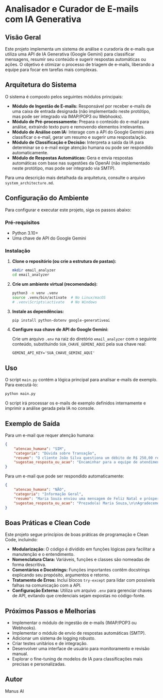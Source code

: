 # Analisador e Curador de E-mails com IA Generativa

## Visão Geral

Este projeto implementa um sistema de análise e curadoria de e-mails que utiliza uma API de IA Generativa (Google Gemini) para classificar mensagens, resumir seu conteúdo e sugerir respostas automáticas ou ações. O objetivo é otimizar o processo de triagem de e-mails, liberando a equipe para focar em tarefas mais complexas.

## Arquitetura do Sistema

O sistema é composto pelos seguintes módulos principais:

*   **Módulo de Ingestão de E-mails:** Responsável por receber e-mails de uma caixa de entrada designada (não implementado neste protótipo, mas pode ser integrado via IMAP/POP3 ou Webhooks).
*   **Módulo de Pré-processamento:** Prepara o conteúdo do e-mail para análise, extraindo texto puro e removendo elementos irrelevantes.
*   **Módulo de Análise com IA:** Interage com a API do Google Gemini para classificar o e-mail, gerar um resumo e sugerir uma resposta/ação.
*   **Módulo de Classificação e Decisão:** Interpreta a saída da IA para determinar se o e-mail exige atenção humana ou pode ser respondido automaticamente.
*   **Módulo de Respostas Automáticas:** Gera e envia respostas automáticas com base nas sugestões da OpenAI (não implementado neste protótipo, mas pode ser integrado via SMTP).

Para uma descrição mais detalhada da arquitetura, consulte o arquivo `system_architecture.md`.

## Configuração do Ambiente

Para configurar e executar este projeto, siga os passos abaixo:

### Pré-requisitos

*   Python 3.10+
*   Uma chave de API do Google Gemini

### Instalação

1.  **Clone o repositório (ou crie a estrutura de pastas):**

    ```bash
    mkdir email_analyzer
    cd email_analyzer
    ```

2.  **Crie um ambiente virtual (recomendado):**

    ```bash
    python3 -m venv .venv
    source .venv/bin/activate  # No Linux/macOS
    # .venv\Scripts\activate   # No Windows
    ```

3.  **Instale as dependências:**

    ```bash
    pip install python-dotenv google-generativeai
    ```

4.  **Configure sua chave de API do Google Gemini:**

    Crie um arquivo `.env` na raiz do diretório `email_analyzer` com o seguinte conteúdo, substituindo `SUA_CHAVE_GEMINI_AQUI` pela sua chave real:

    ```
    GEMINI_API_KEY='SUA_CHAVE_GEMINI_AQUI'
    ```

## Uso

O script `main.py` contém a lógica principal para analisar e-mails de exemplo. Para executá-lo:

```bash
python main.py
```

O script irá processar os e-mails de exemplo definidos internamente e imprimir a análise gerada pela IA no console.

## Exemplo de Saída

Para um e-mail que requer atenção humana:

```json
{
    "atencao_humana": "SIM",
    "categoria": "Dúvida sobre Transação",
    "resumo": "O cliente João Silva questiona um débito de R$ 250,00 realizado em 28/09/2025, alegando não reconhecer a transação e solicitando verificação.",
    "sugestao_resposta_ou_acao": "Encaminhar para a equipe de atendimento ao cliente/fraude para investigar a transação de R$ 250,00 debitada em 28/09/2025 e entrar em contato com o cliente João Silva para esclarecimentos."
}
```

Para um e-mail que pode ser respondido automaticamente:

```json
{
    "atencao_humana": "NÃO",
    "categoria": "Informação Geral",
    "resumo": "Maria Souza enviou uma mensagem de Feliz Natal e próspero Ano Novo para a equipe.",
    "sugestao_resposta_ou_acao": "Prezado(a) Maria Souza,\n\nAgradecemos imensamente sua mensagem e desejamos a você também um Feliz Natal e um próspero Ano Novo!\n\nBoas festas!\n\nAtenciosamente,\n[Nome da Equipe/Empresa]"
}
```

## Boas Práticas e Clean Code

Este projeto segue princípios de boas práticas de programação e Clean Code, incluindo:

*   **Modularização:** O código é dividido em funções lógicas para facilitar a manutenção e o entendimento.
*   **Nomenclatura Clara:** Variáveis, funções e classes são nomeadas de forma descritiva.
*   **Comentários e Docstrings:** Funções importantes contêm docstrings explicando seu propósito, argumentos e retorno.
*   **Tratamento de Erros:** Inclui blocos `try-except` para lidar com possíveis falhas na comunicação com a API.
*   **Configuração Externa:** Utiliza um arquivo `.env` para gerenciar chaves de API, evitando que credenciais sejam expostas no código-fonte.

## Próximos Passos e Melhorias

*   Implementar o módulo de ingestão de e-mails (IMAP/POP3 ou Webhooks).
*   Implementar o módulo de envio de respostas automáticas (SMTP).
*   Adicionar um sistema de logging robusto.
*   Criar testes unitários e de integração.
*   Desenvolver uma interface de usuário para monitoramento e revisão manual.
*   Explorar o fine-tuning de modelos de IA para classificações mais precisas e personalizadas.

## Autor

Manus AI
